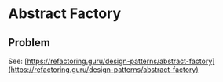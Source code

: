 # Abstract Factory

## Problem

See: [https://refactoring.guru/design-patterns/abstract-factory](https://refactoring.guru/design-patterns/abstract-factory)
